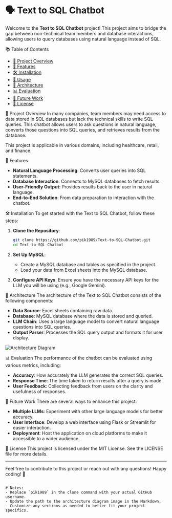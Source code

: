 # 🗣️ Text to SQL Chatbot

Welcome to the **Text to SQL Chatbot** project! This project aims to bridge the gap between non-technical team members and database interactions, allowing users to query databases using natural language instead of SQL.

 📚 Table of Contents
- [📖 Project Overview](#project-overview)
- [🔧 Features](#features)
- [🛠️ Installation](#installation)
- [🚀 Usage](#usage)
- [🗼 Architecture](#architecture)
- [📊 Evaluation](#evaluation)
- [📝 Future Work](#future-work)
- [📄 License](#license)

 📖 Project Overview
In many companies, team members may need access to data stored in SQL databases but lack the technical skills to write SQL queries. This chatbot allows users to ask questions in natural language, converts those questions into SQL queries, and retrieves results from the database.

This project is applicable in various domains, including healthcare, retail, and finance.

 🔧 Features
- **Natural Language Processing**: Converts user queries into SQL statements.
- **Database Interaction**: Connects to MySQL databases to fetch results.
- **User-Friendly Output**: Provides results back to the user in natural language.
- **End-to-End Solution**: From data preparation to interaction with the chatbot.

 🛠️ Installation
To get started with the Text to SQL Chatbot, follow these steps:

1. **Clone the Repository**:
   ```bash
   git clone https://github.com/pik1989/Text-to-SQL-Chatbot.git
   cd Text-to-SQL-Chatbot
   ```

2. **Set Up MySQL**:
   - Create a MySQL database and tables as specified in the project.
   - Load your data from Excel sheets into the MySQL database.

3. **Configure API Keys**:
   Ensure you have the necessary API keys for the LLM you will be using (e.g., Google Gemini).

  🗼 Architecture
The architecture of the Text to SQL Chatbot consists of the following components:

- **Data Source**: Excel sheets containing raw data.
- **Database**: MySQL database where the data is stored and queried.
- **LLM Chain**: Uses a large language model to convert natural language questions into SQL queries.
- **Output Parser**: Processes the SQL query output and formats it for user display.

![Architecture Diagram](path/to/your/architecture-diagram.png)

 📊 Evaluation
The performance of the chatbot can be evaluated using various metrics, including:
- **Accuracy**: How accurately the LLM generates the correct SQL queries.
- **Response Time**: The time taken to return results after a query is made.
- **User Feedback**: Collecting feedback from users on the clarity and usefulness of responses.

 📝 Future Work
There are several ways to enhance this project:
- **Multiple LLMs**: Experiment with other large language models for better accuracy.
- **User Interface**: Develop a web interface using Flask or Streamlit for easier interaction.
- **Deployment**: Host the application on cloud platforms to make it accessible to a wider audience.

 📄 License
This project is licensed under the MIT License. See the LICENSE file for more details.

---

Feel free to contribute to this project or reach out with any questions! Happy coding! 🎉
```

# Notes:
- Replace `pik1989` in the clone command with your actual GitHub username.
- Update the path to the architecture diagram image in the Markdown.
- Customize any sections as needed to better fit your project specifics.

